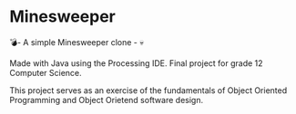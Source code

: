 # Minesweeper
💣- A simple Minesweeper clone - 💀

Made with Java using the Processing IDE. Final project for grade 12 Computer Science.

This project serves as an exercise of the fundamentals of Object Oriented Programming and Object Orietend software design.
